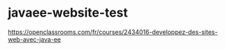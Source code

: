 # javaee-website-test

https://openclassrooms.com/fr/courses/2434016-developpez-des-sites-web-avec-java-ee
